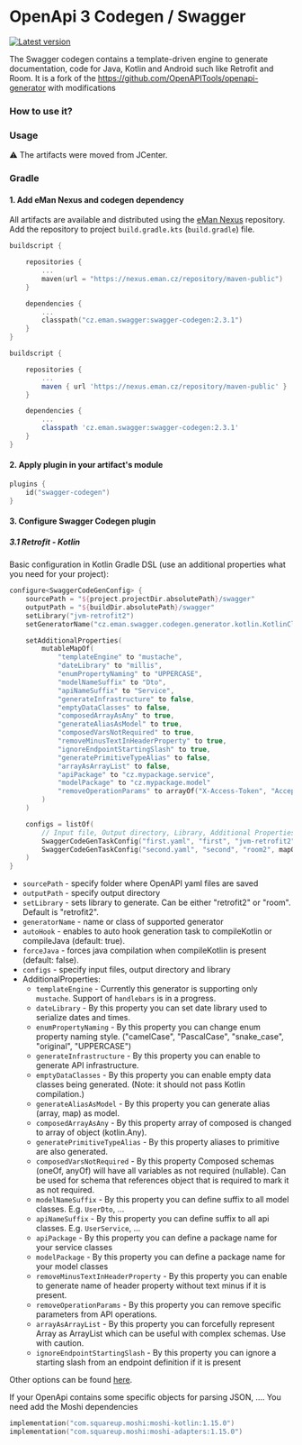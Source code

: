 # OpenApi 3 Codegen / Swagger

[![Latest version](https://img.shields.io/github/v/release/eManPrague/swagger-codegen)](https://github.com/eManPrague/swagger-codegen/releases/tag/v2.3.1)

The Swagger codegen contains a template-driven engine to generate documentation, code for Java, Kotlin and Android such like Retrofit and Room. It is a fork of the https://github.com/OpenAPITools/openapi-generator with modifications

### How to use it?

### Usage

:warning: The artifacts were moved from JCenter.

### Gradle

#### 1. Add eMan Nexus and codegen dependency

All artifacts are available and distributed using the [eMan Nexus](https://nexus.eman.cz/service/rest/repository/browse/maven-public/) repository.
Add the repository to project `build.gradle.kts` (`build.gradle`) file.

```kotlin
buildscript {

    repositories {
        ...
        maven(url = "https://nexus.eman.cz/repository/maven-public")
    }

    dependencies {
        ...
        classpath("cz.eman.swagger:swagger-codegen:2.3.1")
    }
}
```

```groovy
buildscript {

    repositories {
        ...
        maven { url 'https://nexus.eman.cz/repository/maven-public' }
    }

    dependencies {
        ...
        classpath 'cz.eman.swagger:swagger-codegen:2.3.1'
    }
}
```

#### 2. Apply plugin in your artifact's module

```Kotlin
plugins {
    id("swagger-codegen")
}
```

#### 3. Configure Swagger Codegen plugin

##### 3.1 Retrofit - Kotlin
Basic configuration in Kotlin Gradle DSL (use an additional properties what you need for your project):
```Kotlin
configure<SwaggerCodeGenConfig> {
    sourcePath = "${project.projectDir.absolutePath}/swagger"
    outputPath = "${buildDir.absolutePath}/swagger"
    setLibrary("jvm-retrofit2")
    setGeneratorName("cz.eman.swagger.codegen.generator.kotlin.KotlinClientCodegen")

    setAdditionalProperties(
        mutableMapOf(
            "templateEngine" to "mustache",
            "dateLibrary" to "millis",
            "enumPropertyNaming" to "UPPERCASE",
            "modelNameSuffix" to "Dto",
            "apiNameSuffix" to "Service",
            "generateInfrastructure" to false,
            "emptyDataClasses" to false,
            "composedArrayAsAny" to true,
            "generateAliasAsModel" to true,
            "composedVarsNotRequired" to true,
            "removeMinusTextInHeaderProperty" to true,
            "ignoreEndpointStartingSlash" to true,
            "generatePrimitiveTypeAlias" to false,
            "arrayAsArrayList" to false,
            "apiPackage" to "cz.mypackage.service",
            "modelPackage" to "cz.mypackage.model"
            "removeOperationParams" to arrayOf("X-Access-Token", "Accept-Language", ...)
        )
    )

    configs = listOf(
        // Input file, Output directory, Library, Additional Properties
        SwaggerCodeGenTaskConfig("first.yaml", "first", "jvm-retrofit2", mapOf("apiPackage" to "cz.mypackage.first.service")),
        SwaggerCodeGenTaskConfig("second.yaml", "second", "room2", mapOf("apiPackage" to "cz.mypackage.second.service"))
    )
}

```
- `sourcePath` - specify folder where OpenAPI yaml files are saved
- `outputPath` - specify output directory
- `setLibrary` - sets library to generate. Can be either "retrofit2" or "room". Default is "retrofit2".
- `generatorName` - name or class of supported generator
- `autoHook` - enables to auto hook generation task to compileKotlin or compileJava (default: true).
- `forceJava` - forces java compilation when compileKotlin is present (default: false).
- `configs` - specify input files, output directory and library
- AdditionalProperties:
    - `templateEngine` - Currently this generator is supporting only `mustache`. Support of `handlebars` is in a progress. 
    - `dateLibrary` - By this property you can set date library used to serialize dates and times.
    - `enumPropertyNaming` - By this property you can change enum property naming style. ("camelCase", "PascalCase", "snake_case", "original", "UPPERCASE")
    - `generateInfrastructure` - By this property you can enable to generate API infrastructure.
    - `emptyDataClasses` - By this property you can enable empty data classes being generated. (Note: it should not pass Kotlin compilation.)
    - `generateAliasAsModel` - By this property you can generate alias (array, map) as model.
    - `composedArrayAsAny` - By this property array of composed is changed to array of object (kotlin.Any).
    - `generatePrimitiveTypeAlias` - By this property aliases to primitive are also generated.
    - `composedVarsNotRequired` - By this property Composed schemas (oneOf, anyOf) will have all variables as not required (nullable).
       Can be used for schema that references object that is required to mark it as not required.
    - `modelNameSuffix` - By this property you can define suffix to all model classes. E.g. `UserDto`, ...
    - `apiNameSuffix` - By this property you can define suffix to all api classes. E.g. `UserService`, ...
    - `apiPackage` - By this property you can define a package name for your service classes
    - `modelPackage` - By this property you can define a package name for your model classes
    - `removeMinusTextInHeaderProperty` - By this property you can enable to generate name of header property without text minus if it is present.
    - `removeOperationParams` - By this property you can remove specific parameters from API operations.
    - `arrayAsArrayList` - By this property you can forcefully represent Array as ArrayList which can be useful with complex schemas. Use with caution.
    - `ignoreEndpointStartingSlash` - By this property you can ignore a starting slash from an endpoint definition if it is present

Other options can be found [here](https://github.com/OpenAPITools/openapi-generator/blob/master/modules/openapi-generator-maven-plugin/README.md).

If your OpenApi contains some specific objects for parsing JSON, .... You need add the Moshi dependencies

```kotlin
implementation("com.squareup.moshi:moshi-kotlin:1.15.0")
implementation("com.squareup.moshi:moshi-adapters:1.15.0")
```